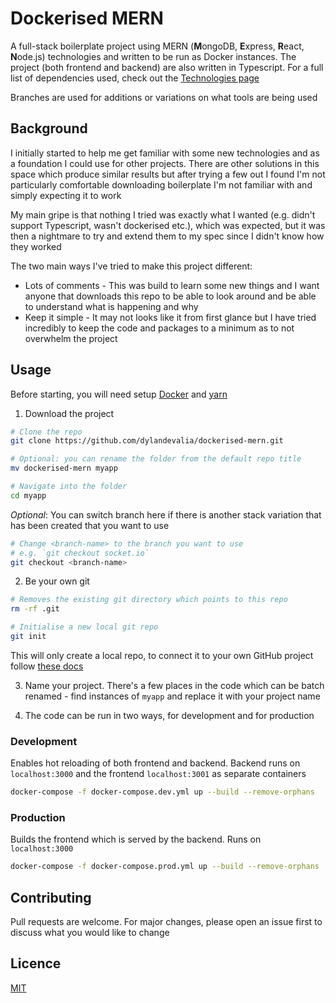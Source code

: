 # Dockerised MERN

A full-stack boilerplate project using MERN (**M**ongoDB, **E**xpress, **R**eact, **N**ode.js) technologies and written to be run as Docker instances. The project (both frontend and backend) are also written in Typescript. For a full list of dependencies used, check out the [Technologies page](https://github.com/dylandevalia/dockerised-mern/blob/master/client/src/routes/TechInfo/index.tsx)

Branches are used for additions or variations on what tools are being used

## Background

I initially started to help me get familiar with some new technologies and as a foundation I could use for other projects. There are other solutions in this space which produce similar results but after trying a few out I found I'm not particularly comfortable downloading boilerplate I'm not familiar with and simply expecting it to work

My main gripe is that nothing I tried was exactly what I wanted (e.g. didn't support Typescript, wasn't dockerised etc.), which was expected, but it was then a nightmare to try and extend them to my spec since I didn't know how they worked

The two main ways I've tried to make this project different:

- Lots of comments - This was build to learn some new things and I want anyone that downloads this repo to be able to look around and be able to understand what is happening and why
- Keep it simple - It may not looks like it from first glance but I have tried incredibly to keep the code and packages to a minimum as to not overwhelm the project

## Usage

Before starting, you will need setup [Docker](https://www.docker.com/get-started/) and [yarn](https://yarnpkg.com/getting-started)

1. Download the project

```bash
# Clone the repo
git clone https://github.com/dylandevalia/dockerised-mern.git

# Optional: you can rename the folder from the default repo title
mv dockerised-mern myapp

# Navigate into the folder
cd myapp
```

_Optional_: You can switch branch here if there is another stack variation that has been created that you want to use

```bash
# Change <branch-name> to the branch you want to use
# e.g. `git checkout socket.io`
git checkout <branch-name>
```

2. Be your own git

```bash
# Removes the existing git directory which points to this repo
rm -rf .git

# Initialise a new local git repo
git init
```

This will only create a local repo, to connect it to your own GitHub project follow [these docs](https://docs.github.com/en/get-started/importing-your-projects-to-github/importing-source-code-to-github/adding-locally-hosted-code-to-github)

3. Name your project. There's a few places in the code which can be batch renamed - find instances of `myapp` and replace it with your project name

4. The code can be run in two ways, for development and for production

### Development

Enables hot reloading of both frontend and backend. Backend runs on `localhost:3000` and the frontend `localhost:3001` as separate containers

```bash
docker-compose -f docker-compose.dev.yml up --build --remove-orphans
```

### Production

Builds the frontend which is served by the backend. Runs on `localhost:3000`

```bash
docker-compose -f docker-compose.prod.yml up --build --remove-orphans
```

## Contributing

Pull requests are welcome. For major changes, please open an issue first to discuss what you would like to change

## Licence

[MIT](https://choosealicense.com/licenses/mit/)
